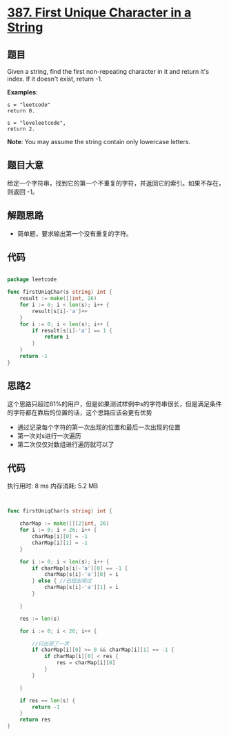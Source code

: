 # [387. First Unique Character in a String](https://leetcode.com/problems/first-unique-character-in-a-string/)

## 题目

Given a string, find the first non-repeating character in it and return it's index. If it doesn't exist, return -1.

**Examples**:

    s = "leetcode"
    return 0.
    
    s = "loveleetcode",
    return 2.

**Note**: You may assume the string contain only lowercase letters.



## 题目大意

给定一个字符串，找到它的第一个不重复的字符，并返回它的索引。如果不存在，则返回 -1。


## 解题思路

- 简单题，要求输出第一个没有重复的字符。


## 代码

```go

package leetcode

func firstUniqChar(s string) int {
	result := make([]int, 26)
	for i := 0; i < len(s); i++ {
		result[s[i]-'a']++
	}
	for i := 0; i < len(s); i++ {
		if result[s[i]-'a'] == 1 {
			return i
		}
	}
	return -1
}

```

## 思路2
这个思路只超过81%的用户，但是如果测试样例中s的字符串很长，但是满足条件的字符都在靠后的位置的话，这个思路应该会更有优势
- 通过记录每个字符的第一次出现的位置和最后一次出现的位置
- 第一次对s进行一次遍历
- 第二次仅仅对数组进行遍历就可以了

## 代码

执行用时: 8 ms
内存消耗: 5.2 MB


```go


func firstUniqChar(s string) int {

	charMap := make([][2]int, 26)
	for i := 0; i < 26; i++ {
		charMap[i][0] = -1
		charMap[i][1] = -1
	}

	for i := 0; i < len(s); i++ {
		if charMap[s[i]-'a'][0] == -1 {
			charMap[s[i]-'a'][0] = i
		} else { //已经出现过
			charMap[s[i]-'a'][1] = i
		}

	}

	res := len(s)

	for i := 0; i < 26; i++ {

		//只出现了一次
		if charMap[i][0] >= 0 && charMap[i][1] == -1 {
			if charMap[i][0] < res {
				res = charMap[i][0]
			}
		}

	}

	if res == len(s) {
		return -1
	}
	return res
}

```
